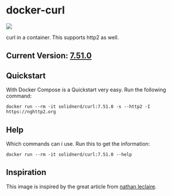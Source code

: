 docker-curl
===========

[![](https://images.microbadger.com/badges/image/solidnerd/curl.svg)](http://microbadger.com/images/solidnerd/curl "Get your own image badge on microbadger.com")

curl in a container. This supports http2 as well.

## Current Version: [7.51.0](https://github.com/SolidNerd/docker-curl/blob/master/Dockerfile)


## Quickstart
With Docker Compose is a Quickstart very easy. Run the following command:

```
docker run --rm -it solidnerd/curl:7.51.0 -s --http2 -I https://nghttp2.org
```

## Help
Which commands can i use. Run this to get the information:

```
docker run --rm -it solidnerd/curl:7.51.0 --help
```


## Inspiration

This image is inspired by the great article from [nathan leclaire](https://nathanleclaire.com/blog/2016/08/11/curl-with-http2-support---a-minimal-alpine-based-docker-image/).

